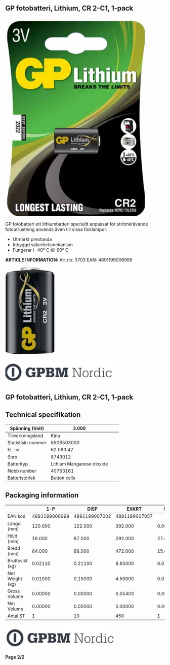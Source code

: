 ## GP fotobatteri, Lithium, CR 2-C1, 1-pack

![](_page_0_Picture_3.jpeg)

GP fotobatteri ett lithiumbatteri speciellt anpassat för strömkrävande fotoutrustning används även till vissa ficklampor.

- Utmärkt prestanda
- Inbyggd säkerhetsmekanism
- Fungerar i -40° C till 60° C

**ARTICLE INFORMATION:** Art.no: 3703 EAN: 4891199006999

![](_page_0_Picture_9.jpeg)

![](_page_0_Picture_11.jpeg)

## GP fotobatteri, Lithium, CR 2-C1, 1-pack

## **Technical specifikation**

| Spänning (Volt)    | 3.000                     |  |  |
|--------------------|---------------------------|--|--|
| Tillverkningsland  | Kina                      |  |  |
| Statistiskt nummer | 8506503000                |  |  |
| EL-nr              | 62 093 42                 |  |  |
| Snro               | 8743012                   |  |  |
| Batterityp         | Lithium Manganese dioxide |  |  |
| Nobb number        | 40763161                  |  |  |
| Batteristorlek     | Button cells              |  |  |

## **Packaging information**

|                 | 1-P           | DISP          | EXKRT         | ST      |
|-----------------|---------------|---------------|---------------|---------|
| EAN kod         | 4891199006999 | 4891199007002 | 4891199007057 |         |
| Längd (mm)      | 120.000       | 122.000       | 392.000       | 0.000   |
| Höjd (mm)       | 16.000        | 87.000        | 292.000       | 27.000  |
| Bredd (mm)      | 84.000        | 88.000        | 472.000       | 15.600  |
| Bruttovikt (kg) | 0.02110       | 0.21100       | 8.85000       | 0.02000 |
| Net Weight (kg) | 0.01000       | 0.15000       | 4.50000       | 0.01000 |
| Gross Volume    | 0.00000       | 0.00000       | 0.05403       | 0.00012 |
| Net Volume      | 0.00000       | 0.00000       | 0.00000       | 0.00000 |
| Antal ST        | 1             | 10            | 450           | 1       |

![](_page_1_Picture_7.jpeg)

**Page 2/2**